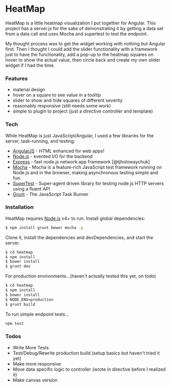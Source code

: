 # HeatMap

HeatMap is a little heatmap visualization I put together for Angular. This project has a server.js for the sake of demonstrating it by getting a data set from a data call and uses Mocha and supertest to test the endpoint.

My thought process was to get the widget working with nothing but Angular first. Then I thought I could add the slider functionality with a framework just to have the functionality, add a pop-up to the heatmap squares on hover to show the actual value, then circle back and create my own slider widget if I had the time.

### Features
 - material design
 - hover on a square to see value in a tooltip
 - slider to show and hide squares of different severity
 - reasonably responsive (still needs some work)
 - simple to plugin to project (just a directive controller and template)

### Tech

While HeatMap is just JavaScript/Angular, I used a few libraries for the server, task-running, and testing:

* [AngularJS](http://angularjs.org) - HTML enhanced for web apps!
* [Node.js](https://nodejs.org/) - evented I/O for the backend
* [Express](http://expressjs.com) - fast node.js network app framework [@tjholowaychuk]
* [Mocha](https://mochajs.org/) - Mocha is a feature-rich JavaScript test framework running on Node.js and in the browser, making asynchronous testing simple and fun.
* [SuperTest](https://github.com/visionmedia/supertest) - Super-agent driven library for testing node.js HTTP servers using a fluent API
* [Grunt](http://gruntjs.com/) - The JavaScript Task Runner

### Installation

HeatMap requires [Node.js](https://nodejs.org/) v4+ to run.
Install global dependencies:
```sh
$ npm install grunt bower mocha -g
```

Clone it, install the dependencies and devDependencies, and start the server.

```sh
$ cd heatmap
$ npm install
$ bower install
$ grunt dev
```

For production environments...(haven't actually tested this yet, on todo)

```sh
$ cd heatmap
$ npm install
$ bower install
$ NODE_ENV=production
$ grunt build
```

To run simple endpoint tests...
```sh
npm test
```

### Todos

 - Write More Tests
 - Test/Debug/Rewrite production build (setup basics but haven't tried it yet)
 - Make more responsive
 - Move data specific logic to controller (wrote in directive before I realized it)
 - Make canvas version
